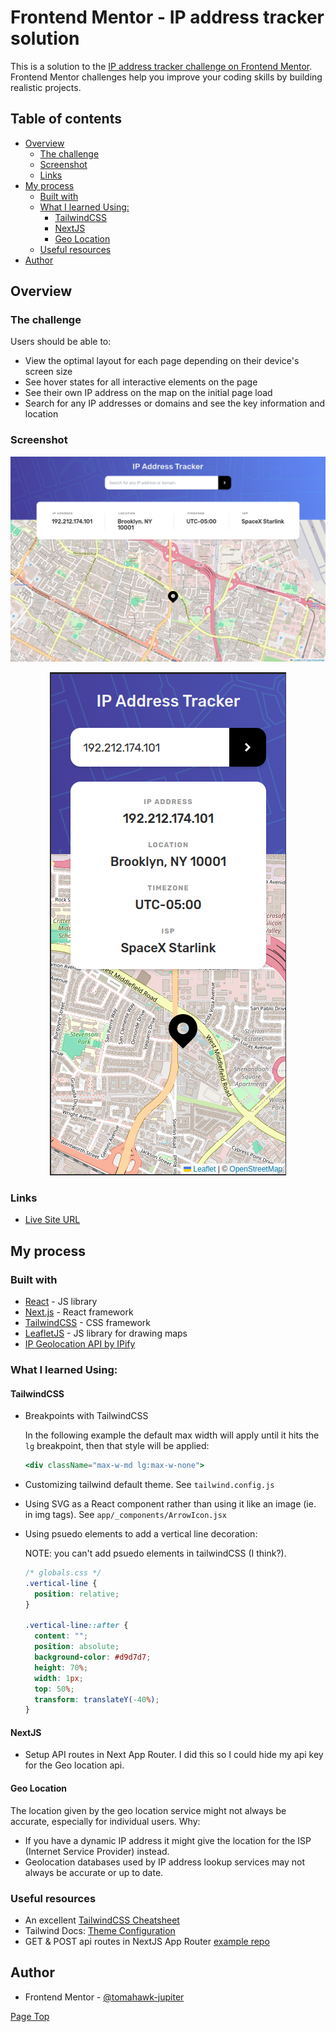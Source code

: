 # Frontend Mentor - IP address tracker solution

This is a solution to the [IP address tracker challenge on Frontend Mentor](https://www.frontendmentor.io/challenges/ip-address-tracker-I8-0yYAH0). Frontend Mentor challenges help you improve your coding skills by building realistic projects.

## Table of contents

- [Overview](#overview)
  - [The challenge](#the-challenge)
  - [Screenshot](#screenshot)
  - [Links](#links)
- [My process](#my-process)
  - [Built with](#built-with)
  - [What I learned Using:](#what-i-learned-using)
    - [TailwindCSS](#tailwindcss)
    - [NextJS](#nextjs)
    - [Geo Location](#geo-location)
  - [Useful resources](#useful-resources)
- [Author](#author)

## Overview

### The challenge

Users should be able to:

- View the optimal layout for each page depending on their device's screen size
- See hover states for all interactive elements on the page
- See their own IP address on the map on the initial page load
- Search for any IP addresses or domains and see the key information and location

### Screenshot

![Desktop screenshot](./public/screenshot-desktop.png)

<div style="text-align: center;">
  <img src="./public/screenshot-mobile.png"/>
</div>

### Links

- [Live Site URL](https://ip-address-tracker-sigma-khaki.vercel.app/)

## My process

### Built with

- [React](https://reactjs.org/) - JS library
- [Next.js](https://nextjs.org/) - React framework
- [TailwindCSS](https://tailwindcss.com/) - CSS framework
- [LeafletJS](https://leafletjs.com/) - JS library for drawing maps
- [IP Geolocation API by IPify](https://geo.ipify.org/)

### What I learned Using:

#### TailwindCSS

- Breakpoints with TailwindCSS

  In the following example the default max width will apply until it hits the `lg` breakpoint, then that style will be applied:

  ```jsx
  <div className="max-w-md lg:max-w-none">
  ```

- Customizing tailwind default theme. See `tailwind.config.js`
- Using SVG as a React component rather than using it like an image (ie. in img tags). See `app/_components/ArrowIcon.jsx`
- Using psuedo elements to add a vertical line decoration:

  NOTE: you can't add psuedo elements in tailwindCSS (I think?).

  ```css
  /* globals.css */
  .vertical-line {
    position: relative;
  }

  .vertical-line::after {
    content: "";
    position: absolute;
    background-color: #d9d7d7;
    height: 70%;
    width: 1px;
    top: 50%;
    transform: translateY(-40%);
  }
  ```

#### NextJS

- Setup API routes in Next App Router. I did this so I could hide my api key for the Geo location api.

#### Geo Location

The location given by the geo location service might not always be accurate, especially for individual users. Why:

- If you have a dynamic IP address it might give the location for the ISP (Internet Service Provider) instead.
- Geolocation databases used by IP address lookup services may not always be accurate or up to date.

### Useful resources

- An excellent [TailwindCSS Cheatsheet](https://nerdcave.com/tailwind-cheat-sheet)
- Tailwind Docs: [Theme Configuration](https://tailwindcss.com/docs/theme)
- GET & POST api routes in NextJS App Router [example repo](https://github.com/iambstha/blog-post-request-nextjs-app-router/blob/master/app/page.js)

## Author

- Frontend Mentor - [@tomahawk-jupiter](https://www.frontendmentor.io/profile/tomahawk-jupiter)

[Page Top](#table-of-contents)
